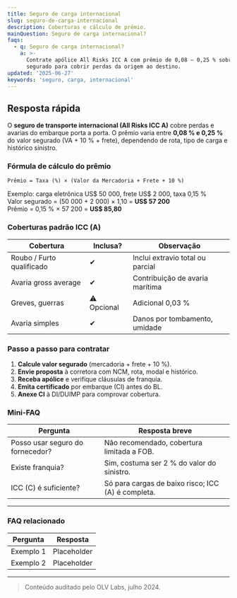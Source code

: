 ```yaml
---
title: Seguro de carga internacional
slug: seguro-de-carga-internacional
description: Coberturas e cálculo de prêmio.
mainQuestion: Seguro de carga internacional?
faqs:
  - q: Seguro de carga internacional?
    a: >-
      Contrate apólice All Risks ICC A com prêmio de 0,08 – 0,25 % sobre valor
      segurado para cobrir perdas da origem ao destino.
updated: '2025-06-27'
keywords: 'seguro, carga, internacional'
---
```


## Resposta rápida

O **seguro de transporte internacional (All Risks ICC A)** cobre perdas e avarias do embarque porta a porta. O prêmio varia entre **0,08 % e 0,25 %** do valor segurado (VA + 10 % + frete), dependendo de rota, tipo de carga e histórico sinistro.

### Fórmula de cálculo do prêmio

`Prêmio = Taxa (%) × (Valor da Mercadoria + Frete + 10 %)`

Exemplo: carga eletrônica US$ 50 000, frete US$ 2 000, taxa 0,15 %  
Valor segurado = (50 000 + 2 000) × 1,10 = **US$ 57 200**  
Prêmio = 0,15 % × 57 200 = **US$ 85,80**

### Coberturas padrão ICC (A)

| Cobertura | Inclusa? | Observação |
| --- | --- | --- |
| Roubo / Furto qualificado | ✔ | Inclui extravio total ou parcial |
| Avaria gross average | ✔ | Contribuição de avaria marítima |
| Greves, guerras | ⚠ Opcional | Adicional 0,03 % |
| Avaria simples | ✔ | Danos por tombamento, umidade |

### Passo a passo para contratar

1. **Calcule valor segurado** (mercadoria + frete + 10 %).  
2. **Envie proposta** à corretora com NCM, rota, modal e histórico.  
3. **Receba apólice** e verifique cláusulas de franquia.  
4. **Emita certificado** por embarque (CI) antes do BL.  
5. **Anexe CI** à DI/DUIMP para comprovar cobertura.

### Mini-FAQ

| Pergunta | Resposta breve |
| --- | --- |
| Posso usar seguro do fornecedor? | Não recomendado, cobertura limitada a FOB. |
| Existe franquia? | Sim, costuma ser 2 % do valor do sinistro. |
| ICC (C) é suficiente? | Só para cargas de baixo risco; ICC (A) é completa. |

---

### FAQ relacionado

| Pergunta | Resposta |
| --- | --- |
| Exemplo 1 | Placeholder |
| Exemplo 2 | Placeholder |

---

> Conteúdo auditado pelo OLV Labs, julho 2024.
